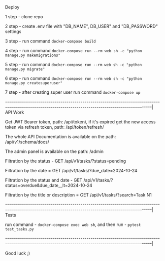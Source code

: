 Deploy

1 step - clone repo

2 step - create .env file with "DB_NAME", DB_USER" and "DB_PASSWORD" settings

3 step - run command `docker-compose build`

4 step - run command `docker-compose run --rm web sh -c "python manage.py makemigrations"`

5 step - run command `docker-compose run --rm web sh -c "python manage.py migrate"`

6 step - run command `docker-compose run --rm web sh -c "python manage.py createsuperuser"`

7 step - after creating super user run command `docker-compose up`

--------------------------------------------------------------------------------------------------------------------------------------------------------|
API Work

Get JWT Bearer token, path: /api/token/, if it's expired get the new access token via refresh token, path: /api/token/refresh/

The whole API Documentation is available on the path: /api/v1/schema/docs/

The admin panel is available on the path: /admin

Filtration by the status - GET /api/v1/tasks/?status=pending

Filtration by the date = GET /api/v1/tasks/?due_date=2024-10-24

Filtration by the status and date - GET /api/v1/tasks/?status=overdue&due_date__lt=2024-10-24

Filtration by the title or description = GET /api/v1/tasks/?search=Task N1

--------------------------------------------------------------------------------------------------------------------------------------------------------|
Tests

run command -  `docker-compose exec web sh`, and then run - `pytest test_tasks.py`

--------------------------------------------------------------------------------------------------------------------------------------------------------|

Good luck ;)
